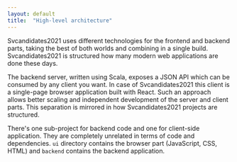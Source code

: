 ```yaml
---
layout: default
title:  "High-level architecture"
---
```


Svcandidates2021 uses different technologies for the frontend and backend parts, taking the best of both worlds and combining in a single build. Svcandidates2021 is structured how many modern web applications are done these days.

The backend server, written using Scala, exposes a JSON API which can be consumed by any client you want. In case of Svcandidates2021 this client is a single-page browser application built with React. Such an approach allows better scaling and independent development of the server and client parts. This separation is mirrored in how Svcandidates2021 projects are structured.

There's one sub-project for backend code and one for client-side application. They are completely unrelated in terms of code and dependencies. `ui` directory contains the browser part (JavaScript, CSS, HTML) and `backend` contains the backend application.
